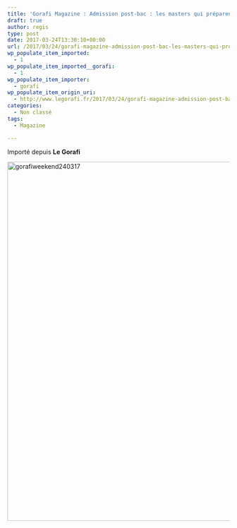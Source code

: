 ```yaml
---
title: 'Gorafi Magazine : Admission post-bac : les masters qui préparent le mieux à la recherche d’emploi'
draft: true
author: regis
type: post
date: 2017-03-24T13:30:10+00:00
url: /2017/03/24/gorafi-magazine-admission-post-bac-les-masters-qui-preparent-le-mieux-a-la-recherche-demploi/
wp_populate_item_imported:
  - 1
wp_populate_item_imported__gorafi:
  - 1
wp_populate_item_importer:
  - gorafi
wp_populate_item_origin_uri:
  - http://www.legorafi.fr/2017/03/24/gorafi-magazine-admission-post-bac-les-masters-qui-preparent-le-mieux-a-la-recherche-demploi/
categories:
  - Non classé
tags:
  - Magazine

---
```

Importé depuis **Le Gorafi** 

[<img class="aligncenter size-full wp-image-25261" src="http://www.legorafi.fr/wp-content/uploads/2017/03/gorafiweekend240317.jpg" alt="gorafiweekend240317" width="600" height="814" />][1]

 [1]: http://www.legorafi.fr/wp-content/uploads/2017/03/gorafiweekend240317.jpg